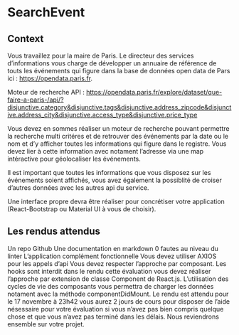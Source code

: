 # SearchEvent
## Context

Vous travaillez pour la maire de Paris. Le directeur des services d’informations vous charge de développer un annuaire de référence de touts les événements qui figure dans la base de données open data de Pars ici : https://opendata.paris.fr.

Moteur de recherche API : 
https://opendata.paris.fr/explore/dataset/que-faire-a-paris-/api/?disjunctive.category&disjunctive.tags&disjunctive.address_zipcode&disjunctive.address_city&disjunctive.access_type&disjunctive.price_type

Vous devez en sommes réaliser un moteur de recherche pouvant permettre la recherche multi critéres et de retrouver des événements par la date ou le nom et d’y afficher toutes les informations qui figure dans le registre. Vous devez lier à cette information avec notament l’adresse via une map intéractive pour géolocaliser les événements.

Il est important que toutes les informations que vous disposez sur les événements soient affichés, vous avez également la possiblité de croiser d’autres données avec les autres api du service.

Une interface propre devra être réaliser pour concrétiser votre application (React-Bootstrap ou Material UI à vous de choisir). 

## Les rendus attendus
Un repo Github
Une documentation en markdown
0 fautes au niveau du linter
L’application complément fonctionnelle
Vous devez utiliser AXIOS pour les appels d’api
Vous devez respecter l’approche par composant.
Les hooks sont interdit dans le rendu cette évaluation vous devez réaliser l’approche par extension de classe Component de React.js.
L’utilisation des cycles de vie des composants vous permettra de charger les données notament avec la méthode componentDidMount.
Le rendu est attendu pour le 17 novembre à 23h42 vous aurez 2 jours de cours pour disposer de l’aide nésessaire pour votre évaluation si vous n’avez pas bien compris quelque chose et que vous n’avez pas terminé dans les délais. Nous reviendrons ensemble sur votre projet.
